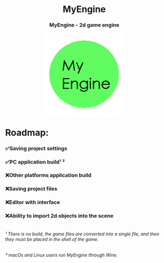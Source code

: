 <h1 align="center">MyEngine</h1>
<h3 align="center">MyEngine - 2d game engine</h3>
<p align="center">
  <img src="Logo.png" />
</p>

<h1 align="left">Roadmap:</h1>
<h3 align="left">✅Saving project settings</h3>
<h3 align="left">✅PC application build¹ ²</h3>
<h3 align="left">❌Other platforms application build</h3>
<h3 align="left">❌Saving project files</h3>
<h3 align="left">❌Editor with interface</h3>
<h3 align="left">❌Ability to import 2d objects into the scene</h3>

<h1 align="left"> </h1>
<h6 align="left">¹ There is no build, the game files are converted into a single file, and then they must be placed in the shell of the game.</h6>
<h6 align="left">² macOs and Linux users run MyEngine through Wine.</h6>
